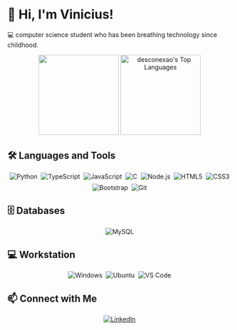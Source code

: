 # 👋 Hi, I'm Vinicius!

💻 computer science student who has been breathing technology since childhood.

<div align="center">
  <img height="180em" src="https://github-readme-stats.vercel.app/api?username=desconexao&show_icons=true&theme=transparent" />
  <img height="180em" src="https://github-readme-stats.vercel.app/api/top-langs/?username=desconexao&layout=compact&theme=transparent" alt="desconexao's Top Languages" />
</div>

## 🛠️ Languages and Tools
<div style="display: flex; flex-wrap: wrap; gap: 8px; justify-content: center;">
  <img alt="Python" src="https://img.shields.io/badge/Python-3776AB.svg?style=for-the-badge&logo=Python&logoColor=white" />
  <img alt="TypeScript" src="https://img.shields.io/badge/TypeScript-3178C6.svg?style=for-the-badge&logo=TypeScript&logoColor=white" />
  <img alt="JavaScript" src="https://img.shields.io/badge/JavaScript-F7DF1E.svg?style=for-the-badge&logo=JavaScript&logoColor=black" />
  <img alt="C" src="https://img.shields.io/badge/C-%2300599C.svg?style=for-the-badge&logo=C&logoColor=white" />
  <img alt="Node.js" src="https://img.shields.io/badge/Node.js-5FA04E.svg?style=for-the-badge&logo=nodedotjs&logoColor=white" />
  <img alt="HTML5" src="https://img.shields.io/badge/HTML5-E34F26.svg?style=for-the-badge&logo=HTML5&logoColor=white" />
  <img alt="CSS3" src="https://img.shields.io/badge/CSS3-1572B6.svg?style=for-the-badge&logo=CSS3&logoColor=white" />
  <img alt="Bootstrap" src="https://img.shields.io/badge/Bootstrap-7952B3.svg?style=for-the-badge&logo=Bootstrap&logoColor=white" />
  <img alt="Git" src="https://img.shields.io/badge/Git-F05032.svg?style=for-the-badge&logo=Git&logoColor=white" />
</div>

## 🗄️ Databases
<div style="display: flex; flex-wrap: wrap; gap: 8px; justify-content: center;">
  <img alt="MySQL" src="https://img.shields.io/badge/MySQL-4479A1.svg?style=for-the-badge&logo=MySQL&logoColor=white" />
</div>

## 💻 Workstation
<div style="display: flex; flex-wrap: wrap; gap: 8px; justify-content: center;">
  <img alt="Windows" src="https://img.shields.io/badge/Windows-0078D6?style=for-the-badge&logo=Windows&logoColor=white" />
  <img alt="Ubuntu" src="https://img.shields.io/badge/Ubuntu-E95420.svg?style=for-the-badge&logo=Ubuntu&logoColor=white" />
  <img alt="VS Code" src="https://img.shields.io/badge/VS_Code-0078D4?style=for-the-badge&logo=Visual%20Studio%20Code&logoColor=white" />
</div>

## 📫 Connect with Me
<div style="display: flex; gap: 8px; justify-content: center;">
  <a href="https://www.linkedin.com/in/vinicius-lameirao">
    <img alt="LinkedIn" src="https://img.shields.io/badge/LinkedIn-0077B5?style=for-the-badge&logo=LinkedIn&logoColor=white" />
  </a>
</div>
